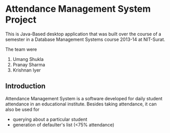 # Attendance Management System Project

This is Java-Based desktop application that was built over the course of a semester in a Database Management Systems course 2013-14 at NIT-Surat.

The team were
1. Umang Shukla
2. Pranay Sharma
3. Krishnan Iyer


## Introduction

Attendance Management System is a software developed for daily student attendance in an educational institute.
Besides taking attendance, it can also be used for
* querying about a particular student
* generation of defaulter's list (<75% attendance)
